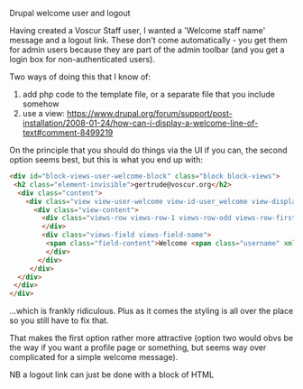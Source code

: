 Drupal welcome user and logout

Having created a Voscur Staff user, I wanted a 'Welcome staff name' message and a logout link. These don't come automatically - you get them for admin users because they are part of the admin toolbar (and you get a login box for non-authenticated users).

Two ways of doing this that I know of:

1. add php code to the template file, or a separate file that you include somehow
2. use a view: https://www.drupal.org/forum/support/post-installation/2008-01-24/how-can-i-display-a-welcome-line-of-text#comment-8499219

On the principle that you should do things via the UI if you can, the second option seems best, but this is what you end up with:

```html
<div id="block-views-user-welcome-block" class="block block-views">
 <h2 class="element-invisible">gertrude@voscur.org</h2> 
  <div class="content">
    <div class="view view-user-welcome view-id-user_welcome view-display-id-block view-dom-id-939d661de9d694cee0f42030d83f6d35">
      <div class="view-content">
        <div class="views-row views-row-1 views-row-odd views-row-first views-row-last">
        </div>     
        <div class="views-field views-field-name">
         <span class="field-content">Welcome <span class="username" xml:lang="" about="/drupal7/users/gertrudevoscurorg" typeof="sioc:UserAccount" property="foaf:name" datatype="">gertrude@voscur.org</span></span>  
         </div>  
       </div>
     </div>  
  </div>  
 </div>
</div>
```

...which is frankly ridiculous. Plus as it comes the styling is all over the place so you still have to fix that.

That makes the first option rather more attractive (option two would obvs be the way if you want a profile page or something, but seems way over complicated for a simple welcome message).

NB a logout link can just be done with a block of HTML 